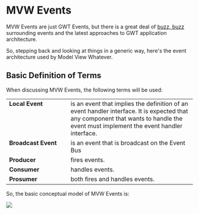 # MVW Events #

MVW Events are just GWT Events, but there is a great deal of [buzz, buzz](http://www.shakespeare-navigators.com/hamlet/HamletNotes22.html#393) surrounding events and the latest approaches to GWT application architecture.

So, stepping back and looking at things in a generic way, here's the event architecture used by Model View Whatever.

## Basic Definition of Terms ##

When discussing MVW Events, the following terms will be used:

<table width='650'>

<tr>
<td width='150' valign='top'>
<b>Local Event</b>
</td>
<td valign='top'>
is an event that implies the definition of an event handler interface. It is expected that any component that wants to handle the event must implement the event handler interface.<br>
</td>
</tr>

<tr>
<td valign='top'>
<b>Broadcast Event</b>
</td>
<td valign='top'>
is an event that is broadcast on the Event Bus<br>
</td>
</tr>

<tr>
<td valign='top'>
<b>Producer</b>
</td>
<td valign='top'>
fires events.<br>
</td>
</tr>

<tr>
<td valign='top'>
<b>Consumer</b>
</td>
<td valign='top'>
handles events.<br>
</td>
</tr>

<tr>
<td valign='top'>
<b>Prosumer</b>
</td>
<td valign='top'>
both fires and handles events.<br>
</td>
</tr>

</table>

So, the basic conceptual model of MVW Events is:

<img src='http://www.dark-matter-data.org/images/mvwEvents.png' />
